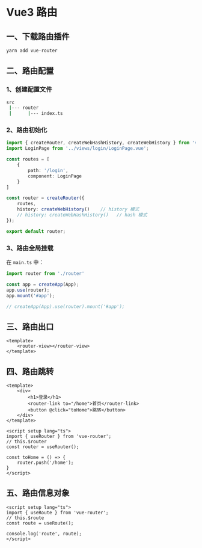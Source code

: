 # Vue3 路由

## 一、下载路由插件

```bash
yarn add vue-router
```

## 二、路由配置

### 1、创建配置文件

```bash
src
 |--- router
 |      |--- index.ts
```

### 2、路由初始化

```ts
import { createRouter, createWebHashHistory, createWebHistory } from 'vue-router'
import LoginPage from '../views/login/LoginPage.vue';

const routes = [
    {
        path: '/login',
        component: LoginPage
    }
]

const router = createRouter({
    routes,
    history: createWebHistory()    // history 模式
    // history: createWebHashHistory()   // hash 模式
});

export default router;
```

### 3、路由全局挂载

在 `main.ts` 中：

```ts
import router from './router'

const app = createApp(App);
app.use(router);
app.mount('#app');

// createApp(App).use(router).mount('#app');
```

## 三、路由出口

```vue
<template>
  	<router-view></router-view>
</template>
```

## 四、路由跳转

```vue
<template>
    <div>
        <h1>登录</h1>
        <router-link to="/home">首页</router-link>
        <button @click="toHome">跳转</button>
    </div>
</template>

<script setup lang="ts">
import { useRouter } from 'vue-router';
// this.$router
const router = useRouter();

const toHome = () => {
    router.push('/home');
}
</script>
```

## 五、路由信息对象

```vue
<script setup lang="ts">
import { useRoute } from 'vue-router';
// this.$route
const route = useRoute();
    
console.log('route', route);
</script>
```



